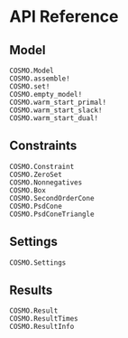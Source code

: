 # API Reference

## Model

```@docs
COSMO.Model
COSMO.assemble!
COSMO.set!
COSMO.empty_model!
COSMO.warm_start_primal!
COSMO.warm_start_slack!
COSMO.warm_start_dual!
```

## Constraints

```@docs
COSMO.Constraint
COSMO.ZeroSet
COSMO.Nonnegatives
COSMO.Box
COSMO.SecondOrderCone
COSMO.PsdCone
COSMO.PsdConeTriangle
```

## Settings

```@docs
COSMO.Settings
```

## Results
```@docs
COSMO.Result
COSMO.ResultTimes
COSMO.ResultInfo
```
